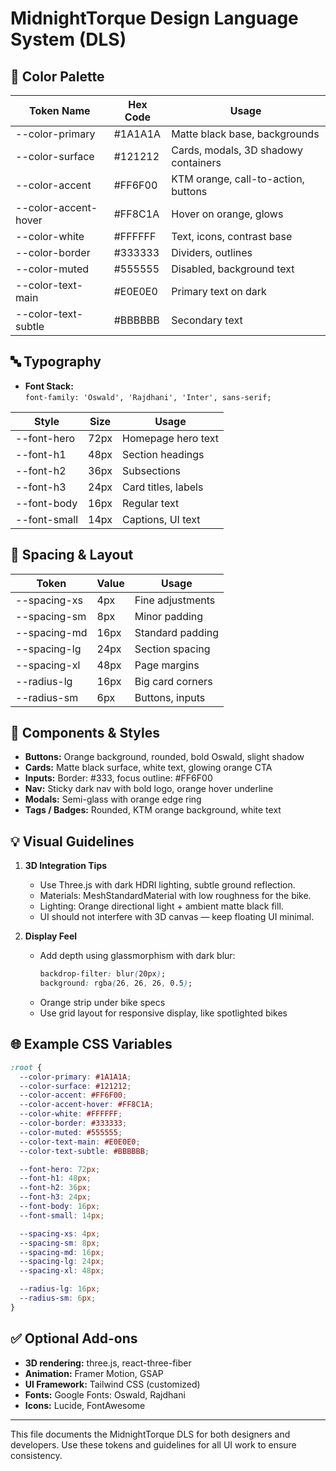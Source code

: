 # MidnightTorque Design Language System (DLS)

## 🎨 Color Palette

| Token Name         | Hex Code   | Usage                                 |
|--------------------|------------|---------------------------------------|
| --color-primary    | #1A1A1A    | Matte black base, backgrounds         |
| --color-surface    | #121212    | Cards, modals, 3D shadowy containers  |
| --color-accent     | #FF6F00    | KTM orange, call-to-action, buttons   |
| --color-accent-hover | #FF8C1A  | Hover on orange, glows                |
| --color-white      | #FFFFFF    | Text, icons, contrast base            |
| --color-border     | #333333    | Dividers, outlines                    |
| --color-muted      | #555555    | Disabled, background text             |
| --color-text-main  | #E0E0E0    | Primary text on dark                  |
| --color-text-subtle| #BBBBBB    | Secondary text                        |

## 🔤 Typography

- **Font Stack:**  
  `font-family: 'Oswald', 'Rajdhani', 'Inter', sans-serif;`

| Style         | Size  | Usage                        |
|---------------|-------|-----------------------------|
| --font-hero   | 72px  | Homepage hero text           |
| --font-h1     | 48px  | Section headings             |
| --font-h2     | 36px  | Subsections                  |
| --font-h3     | 24px  | Card titles, labels          |
| --font-body   | 16px  | Regular text                 |
| --font-small  | 14px  | Captions, UI text            |

## 📐 Spacing & Layout

| Token         | Value  | Usage              |
|---------------|--------|-------------------|
| --spacing-xs  | 4px    | Fine adjustments  |
| --spacing-sm  | 8px    | Minor padding     |
| --spacing-md  | 16px   | Standard padding  |
| --spacing-lg  | 24px   | Section spacing   |
| --spacing-xl  | 48px   | Page margins      |
| --radius-lg   | 16px   | Big card corners  |
| --radius-sm   | 6px    | Buttons, inputs   |

## 🔲 Components & Styles

- **Buttons:** Orange background, rounded, bold Oswald, slight shadow
- **Cards:** Matte black surface, white text, glowing orange CTA
- **Inputs:** Border: #333, focus outline: #FF6F00
- **Nav:** Sticky dark nav with bold logo, orange hover underline
- **Modals:** Semi-glass with orange edge ring
- **Tags / Badges:** Rounded, KTM orange background, white text

## 💡 Visual Guidelines

1. **3D Integration Tips**
   - Use Three.js with dark HDRI lighting, subtle ground reflection.
   - Materials: MeshStandardMaterial with low roughness for the bike.
   - Lighting: Orange directional light + ambient matte black fill.
   - UI should not interfere with 3D canvas — keep floating UI minimal.

2. **Display Feel**
   - Add depth using glassmorphism with dark blur:
     ```css
     backdrop-filter: blur(20px);
     background: rgba(26, 26, 26, 0.5);
     ```
   - Orange strip under bike specs
   - Use grid layout for responsive display, like spotlighted bikes

## 🌐 Example CSS Variables

```css
:root {
  --color-primary: #1A1A1A;
  --color-surface: #121212;
  --color-accent: #FF6F00;
  --color-accent-hover: #FF8C1A;
  --color-white: #FFFFFF;
  --color-border: #333333;
  --color-muted: #555555;
  --color-text-main: #E0E0E0;
  --color-text-subtle: #BBBBBB;

  --font-hero: 72px;
  --font-h1: 48px;
  --font-h2: 36px;
  --font-h3: 24px;
  --font-body: 16px;
  --font-small: 14px;

  --spacing-xs: 4px;
  --spacing-sm: 8px;
  --spacing-md: 16px;
  --spacing-lg: 24px;
  --spacing-xl: 48px;

  --radius-lg: 16px;
  --radius-sm: 6px;
}
```

## ✅ Optional Add-ons

- **3D rendering:** three.js, react-three-fiber
- **Animation:** Framer Motion, GSAP
- **UI Framework:** Tailwind CSS (customized)
- **Fonts:** Google Fonts: Oswald, Rajdhani
- **Icons:** Lucide, FontAwesome

---
This file documents the MidnightTorque DLS for both designers and developers. Use these tokens and guidelines for all UI work to ensure consistency.
